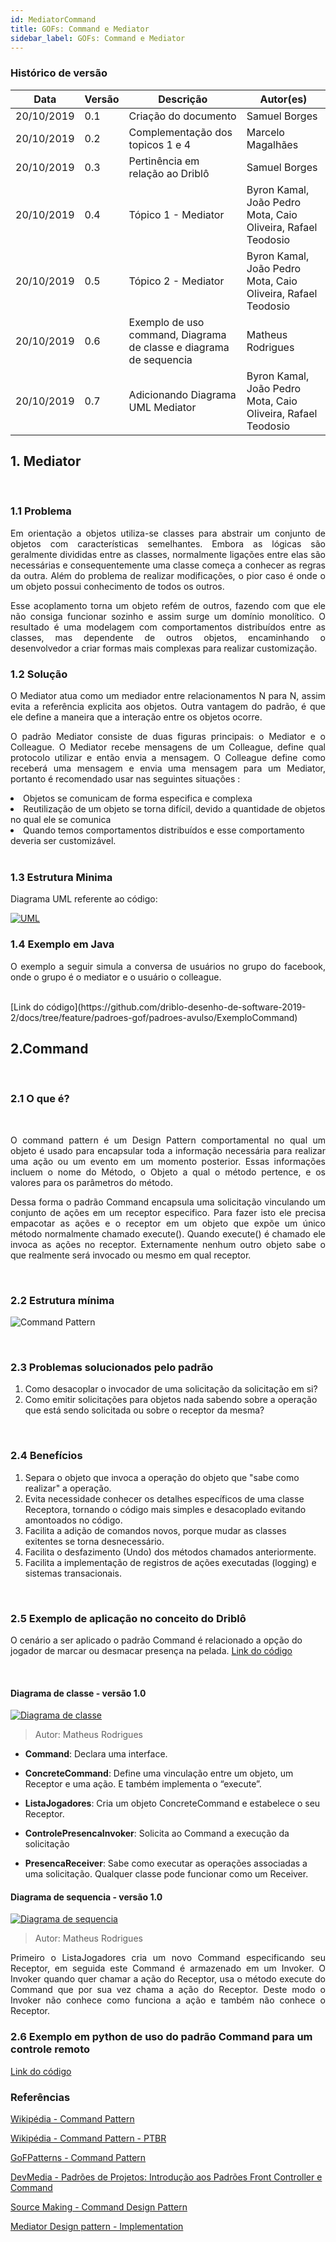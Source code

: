 ```yaml
---
id: MediatorCommand
title: GOFs: Command e Mediator
sidebar_label: GOFs: Command e Mediator
---
```



### Histórico de versão
| Data | Versão | Descrição | Autor(es) |
| ---- | ------ | --------- | --------- |
| 20/10/2019 | 0.1 | Criação do documento | Samuel Borges |
| 20/10/2019 | 0.2 | Complementação dos topicos 1 e 4 | Marcelo Magalhães |
| 20/10/2019 | 0.3 | Pertinência em relação ao Driblô | Samuel Borges |
|20/10/2019| 0.4 | Tópico 1 - Mediator | Byron Kamal, João Pedro Mota, Caio Oliveira, Rafael Teodosio|
|20/10/2019| 0.5 | Tópico 2 - Mediator | Byron Kamal, João Pedro Mota, Caio Oliveira, Rafael Teodosio|
|20/10/2019| 0.6 | Exemplo de uso command, Diagrama de classe e diagrama de sequencia | Matheus Rodrigues|
|20/10/2019| 0.7 | Adicionando Diagrama UML Mediator |  Byron Kamal, João Pedro Mota, Caio Oliveira, Rafael Teodosio|


## 1. Mediator
<br>

### 1.1 Problema 


<p align="justify">
Em orientação a objetos utiliza-se classes para abstrair um conjunto de objetos com características semelhantes.
Embora as lógicas são geralmente divididas entre as classes, normalmente ligações entre elas são necessárias e consequentemente uma classe começa a conhecer as regras da outra. Além do problema de realizar modificações, o pior caso é onde o um objeto possui conhecimento de todos os outros.
</p>

<p align="justify">
Esse acoplamento torna um objeto refém de outros, fazendo com que ele não consiga funcionar sozinho e assim surge um domínio monolítico.
O resultado é uma modelagem com comportamentos distribuídos entre as classes, mas dependente de outros objetos, encaminhando o desenvolvedor a criar formas mais complexas para realizar customização.
</p>


### 1.2 Solução

<p align="justify">
O Mediator atua como um mediador entre relacionamentos N para N, assim evita a referência explicita aos objetos. Outra vantagem do padrão, é que ele define a maneira que a interação entre os objetos ocorre.
</p>

<p align="justify">
O padrão Mediator consiste de duas figuras principais: o Mediator e o Colleague. O Mediator recebe mensagens de um Colleague, define qual protocolo utilizar e então envia a mensagem. O Colleague define como receberá uma mensagem e envia uma mensagem para um Mediator, portanto é recomendado usar nas seguintes situações : 
</p>

<li> Objetos se comunicam de forma especifica e complexa </li>

<li> Reutilização de um objeto se torna difícil, devido a quantidade de objetos no qual ele se comunica </li>

<li> Quando temos comportamentos distribuídos e esse comportamento deveria ser customizável. </li>

<br>

### 1.3 Estrutura Minima

Diagrama UML referente ao código: 

[![UML](assets/mediator_UML.png)](assets/mediator_UML.png)
<br>

### 1.4 Exemplo em Java

<p align="justify">
O exemplo a seguir simula a conversa de usuários no grupo do facebook, onde o grupo é o mediator e o usuário o colleague. 
</p>

<br>
[Link do código](https://github.com/driblo-desenho-de-software-2019-2/docs/tree/feature/padroes-gof/padroes-avulso/ExemploCommand)

<br>


## 2.Command
<br>


### 2.1 O que é?
<br>

<p align="justify">
O command pattern é um Design Pattern comportamental no qual um objeto é usado para encapsular toda a informação necessária para realizar uma ação ou um evento em um momento posterior. Essas informações incluem o nome do Método, o Objeto a qual o método pertence, e os valores para os parâmetros do método.
</p>

<p align="justify">
Dessa forma o padrão Command encapsula uma solicitação vinculando um conjunto de ações em um receptor especifico. Para fazer isto ele precisa empacotar as ações e o receptor em um objeto que expõe um único método normalmente chamado execute(). Quando execute() é chamado ele invoca as ações no receptor. Externamente nenhum outro objeto sabe o que realmente será invocado ou mesmo em qual receptor.
</p>

<br>

### 2.2 Estrutura mínima

![Command Pattern](assets/command_pattern.jpg)

<br>

### 2.3 Problemas solucionados pelo padrão


 1. Como desacoplar o invocador de uma solicitação da solicitação em si? 
 2. Como emitir solicitações para objetos nada sabendo sobre a operação que está sendo solicitada ou sobre o receptor da mesma?

<br>

### 2.4 Benefícios

 1. Separa o objeto que invoca a operação do objeto que "sabe como realizar" a operação.
 1. Evita necessidade conhecer os detalhes específicos de uma classe Receptora, tornando o código mais simples e desacoplado evitando amontoados no código.
 1. Facilita a adição de comandos novos, porque mudar as classes exitentes se torna desnecessário.
 1. Facilita o desfazimento (Undo) dos métodos chamados anteriormente. 
 1. Facilita a implementação de registros de ações executadas (logging) e sistemas transacionais.

<br>


### 2.5 Exemplo de aplicação no conceito do Driblô

O cenário a ser aplicado o padrão Command é relacionado a opção do jogador de marcar ou desmacar presença na pelada. [Link do código](https://github.com/driblo-desenho-de-software-2019-2/docs/tree/feature/padroes-gof/padroes-avulso/ExemploCommand)

<br>


#### Diagrama de classe - versão 1.0

[![Diagrama de classe](assets/Diagrama-classe-command.png)](assets/Diagrama-classe-command.png)
> Autor: Matheus Rodrigues
<ul>
<li> 

**Command**: Declara uma interface.</li>

<li> 

**ConcreteCommand**: Define uma vinculação entre um objeto, um Receptor e uma ação. 
E também implementa o “execute”. </li>

<li> 

**ListaJogadores**: Cria um objeto ConcreteCommand e estabelece o seu Receptor. </li>

<li> 

**ControlePresencaInvoker**: Solicita ao Command a execução da solicitação 

</li>

<li> 

**PresencaReceiver**: Sabe como executar as operações associadas a uma solicitação. 
Qualquer classe pode funcionar como um Receiver. </li>
</ul>

#### Diagrama de sequencia - versão 1.0

[![Diagrama de sequencia](assets/Diagrama-sequencia-command.png)](assets/Diagrama-sequencia-command.png)
> Autor: Matheus Rodrigues

<p align="justify">
Primeiro o ListaJogadores cria um novo Command especificando seu Receptor, em seguida este Command é armazenado em um Invoker. O Invoker quando quer chamar a ação do Receptor, usa o método execute do Command que por sua vez chama a ação do Receptor. Deste modo o Invoker não conhece como funciona a ação e também não conhece o Receptor.
</p>

### 2.6 Exemplo em python de uso do padrão Command para um controle remoto

[Link do código](https://github.com/driblo-desenho-de-software-2019-2/docs/tree/feature/padroes-gof/padroes-avulso/CommandPatternExemplo)


### Referências

[Wikipédia - Command Pattern](https://pt.wikipedia.org/wiki/Command_pattern)

[Wikipédia - Command Pattern - PTBR](https://pt.wikipedia.org/wiki/Command)

[GoFPatterns - Command Pattern](https://www.gofpatterns.com/behavioral-design-patterns/behavioral-patterns/command-pattern.php)

[DevMedia - Padrões de Projetos: Introdução aos Padrões Front Controller e Command](https://www.devmedia.com.br/padroes-de-projetos-introducao-aos-padroes-front-controller-e-command/30644)

[Source Making - Command Design Pattern](https://sourcemaking.com/design_patterns/command)

[Mediator Design pattern - Implementation](https://ramj2ee.blogspot.com/2013/12/mediator-design-pattern-implementation.html)


